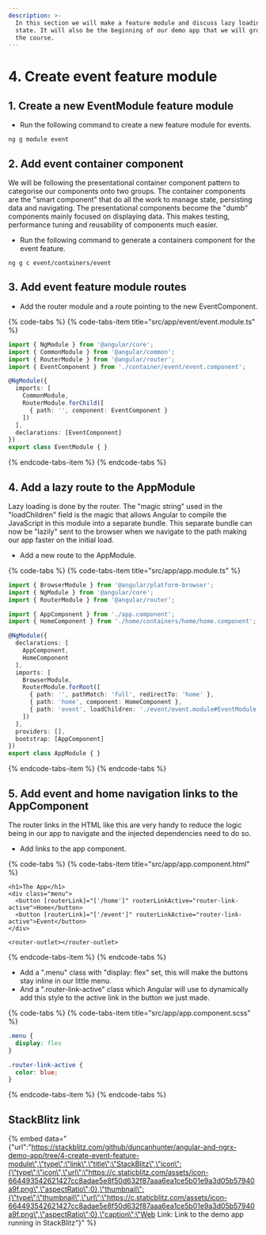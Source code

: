 ```yaml
---
description: >-
  In this section we will make a feature module and discuss lazy loading feature
  state. It will also be the beginning of our demo app that we will grow over
  the course.
---
```


# 4. Create event feature module

## 1. Create a new EventModule feature module

* Run the following command to create a new feature module for events.

```text
ng g module event
```

## 2. Add event container component

We will be following the presentational container component pattern to categorise our components onto two groups. The container components are the "smart component" that do all the work to manage state, persisting data and navigating. The presentational components become the "dumb" components mainly focused on displaying data. This makes testing, performance tuning and reusability of components much easier.

* Run the following command to generate a containers component for the event feature.

```text
ng g c event/containers/event
```

## 3. Add event feature module routes

* Add the router module and a route pointing to the new EventComponent.

{% code-tabs %}
{% code-tabs-item title="src/app/event/event.module.ts" %}
```typescript
import { NgModule } from '@angular/core';
import { CommonModule } from '@angular/common';
import { RouterModule } from '@angular/router';
import { EventComponent } from './container/event/event.component';

@NgModule({
  imports: [
    CommonModule,
    RouterModule.forChild([
      { path: '', component: EventComponent }
    ])
  ],
  declarations: [EventComponent]
})
export class EventModule { }

```
{% endcode-tabs-item %}
{% endcode-tabs %}

## 4.  Add a lazy route to the AppModule

Lazy loading is done by the router. The "magic string" used in the "loadChildren" field is the magic that allows Angular to compile the JavaScript in this module into a separate bundle. This separate bundle can now be "lazily" sent to the browser when we navigate to the path making our app faster on the initial load.

* Add a new route to the AppModule.

{% code-tabs %}
{% code-tabs-item title="src/app/app.module.ts" %}
```typescript
import { BrowserModule } from '@angular/platform-browser';
import { NgModule } from '@angular/core';
import { RouterModule } from '@angular/router';

import { AppComponent } from './app.component';
import { HomeComponent } from './home/containers/home/home.component';

@NgModule({
  declarations: [
    AppComponent,
    HomeComponent
  ],
  imports: [
    BrowserModule,
    RouterModule.forRoot([
      { path: '', pathMatch: 'full', redirectTo: 'home' },
      { path: 'home', component: HomeComponent },
      { path: 'event', loadChildren: './event/event.module#EventModule' }
    ])
  ],
  providers: [],
  bootstrap: [AppComponent]
})
export class AppModule { }

```
{% endcode-tabs-item %}
{% endcode-tabs %}

## 5. Add event and home navigation links to the AppComponent

The router links in the HTML like this are very handy to reduce the logic being in our app to navigate and the injected dependencies need to do so.

* Add links to the app component.

{% code-tabs %}
{% code-tabs-item title="src/app/app.component.html" %}
```markup
<h1>The App</h1>
<div class="menu">
  <button [routerLink]="['/home']" routerLinkActive="router-link-active">Home</button>
  <button [routerLink]="['/event']" routerLinkActive="router-link-active">Event</button>
</div>
​
<router-outlet></router-outlet>

```
{% endcode-tabs-item %}
{% endcode-tabs %}

* Add a ".menu" class with "display: flex" set, this will make the buttons stay inline in our little menu.
* And a ".router-link-active" class which Angular will use to dynamically add this style to the active link in the button we just made.

{% code-tabs %}
{% code-tabs-item title="src/app/app.component.scss" %}
```css
.menu {
  display: flex
}

.router-link-active {
  color: blue;
}

```
{% endcode-tabs-item %}
{% endcode-tabs %}

## StackBlitz link

{% embed data="{\"url\":\"https://stackblitz.com/github/duncanhunter/angular-and-ngrx-demo-app/tree/4-create-event-feature-module\",\"type\":\"link\",\"title\":\"StackBlitz\",\"icon\":{\"type\":\"icon\",\"url\":\"https://c.staticblitz.com/assets/icon-664493542621427cc8adae5e8f50d632f87aaa6ea1ce5b01e9a3d05b57940a9f.png\",\"aspectRatio\":0},\"thumbnail\":{\"type\":\"thumbnail\",\"url\":\"https://c.staticblitz.com/assets/icon-664493542621427cc8adae5e8f50d632f87aaa6ea1ce5b01e9a3d05b57940a9f.png\",\"aspectRatio\":0},\"caption\":\"Web Link: Link to the demo app running in StackBlitz\"}" %}

